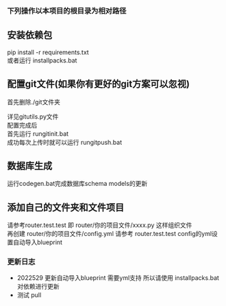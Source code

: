 ### 下列操作以本项目的根目录为相对路径
## 安装依赖包
pip install -r requirements.txt  
或者运行 installpacks.bat
## 配置git文件(如果你有更好的git方案可以忽视)
首先删除./git文件夹


详见gitutils.py文件  
配置完成后   
首先运行 rungitinit.bat  
成功每次上传时就可以运行 rungitpush.bat  
## 数据库生成
运行codegen.bat完成数据库schema models的更新
## 添加自己的文件夹和文件项目
请参考router.test.test
即 router/你的项目文件/xxxx.py 这样组织文件  
再创建 router/你的项目文件/config.yml 请参考 router.test.test config的yml设置自动导入blueprint  
### 更新日志
- 2022529 更新自动导入blueprint 需要yml支持 所以请使用 installpacks.bat 对依赖进行更新
- 测试 pull
